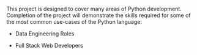 This project is designed to cover many areas of Python development. Completion of the project will demonstrate the skills required for some of the most common use-cases of the Python language:

- Data Engineering Roles

- Full Stack Web Developers
